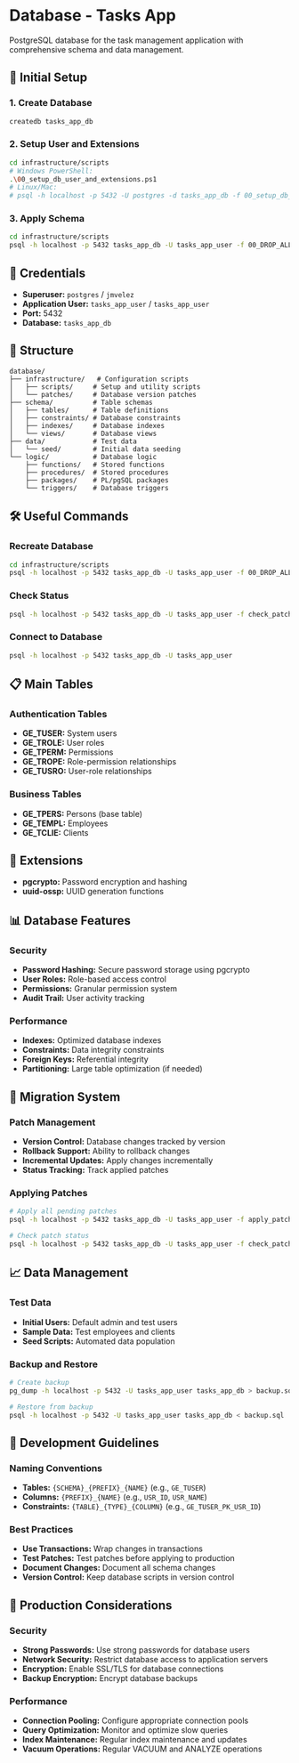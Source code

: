 # Database - Tasks App

PostgreSQL database for the task management application with comprehensive schema and data management.

## 🚀 Initial Setup

### 1. Create Database
```bash
createdb tasks_app_db
```

### 2. Setup User and Extensions
```bash
cd infrastructure/scripts
# Windows PowerShell:
.\00_setup_db_user_and_extensions.ps1
# Linux/Mac:
# psql -h localhost -p 5432 -U postgres -d tasks_app_db -f 00_setup_db_user_and_extensions.sql
```

### 3. Apply Schema
```bash
cd infrastructure/scripts
psql -h localhost -p 5432 tasks_app_db -U tasks_app_user -f 00_DROP_ALL.sql && psql -h localhost -p 5432 tasks_app_db -U tasks_app_user -f apply_patches.sql
```

## 🔧 Credentials

- **Superuser:** `postgres` / `jmvelez`
- **Application User:** `tasks_app_user` / `tasks_app_user`
- **Port:** 5432
- **Database:** `tasks_app_db`

## 📁 Structure

```
database/
├── infrastructure/   # Configuration scripts
│   ├── scripts/     # Setup and utility scripts
│   └── patches/     # Database version patches
├── schema/          # Table schemas
│   ├── tables/      # Table definitions
│   ├── constraints/ # Database constraints
│   ├── indexes/     # Database indexes
│   └── views/       # Database views
├── data/            # Test data
│   └── seed/        # Initial data seeding
└── logic/           # Database logic
    ├── functions/   # Stored functions
    ├── procedures/  # Stored procedures
    ├── packages/    # PL/pgSQL packages
    └── triggers/    # Database triggers
```

## 🛠️ Useful Commands

### Recreate Database
```bash
cd infrastructure/scripts
psql -h localhost -p 5432 tasks_app_db -U tasks_app_user -f 00_DROP_ALL.sql && psql -h localhost -p 5432 tasks_app_db -U tasks_app_user -f apply_patches.sql
```

### Check Status
```bash
psql -h localhost -p 5432 tasks_app_db -U tasks_app_user -f check_patch_status.sql
```

### Connect to Database
```bash
psql -h localhost -p 5432 tasks_app_db -U tasks_app_user
```

## 📋 Main Tables

### Authentication Tables
- **GE_TUSER:** System users
- **GE_TROLE:** User roles
- **GE_TPERM:** Permissions
- **GE_TROPE:** Role-permission relationships
- **GE_TUSRO:** User-role relationships

### Business Tables
- **GE_TPERS:** Persons (base table)
- **GE_TEMPL:** Employees
- **GE_TCLIE:** Clients

## 🔐 Extensions

- **pgcrypto:** Password encryption and hashing
- **uuid-ossp:** UUID generation functions

## 📊 Database Features

### Security
- **Password Hashing:** Secure password storage using pgcrypto
- **User Roles:** Role-based access control
- **Permissions:** Granular permission system
- **Audit Trail:** User activity tracking

### Performance
- **Indexes:** Optimized database indexes
- **Constraints:** Data integrity constraints
- **Foreign Keys:** Referential integrity
- **Partitioning:** Large table optimization (if needed)

## 🔄 Migration System

### Patch Management
- **Version Control:** Database changes tracked by version
- **Rollback Support:** Ability to rollback changes
- **Incremental Updates:** Apply changes incrementally
- **Status Tracking:** Track applied patches

### Applying Patches
```bash
# Apply all pending patches
psql -h localhost -p 5432 tasks_app_db -U tasks_app_user -f apply_patches.sql

# Check patch status
psql -h localhost -p 5432 tasks_app_db -U tasks_app_user -f check_patch_status.sql
```

## 📈 Data Management

### Test Data
- **Initial Users:** Default admin and test users
- **Sample Data:** Test employees and clients
- **Seed Scripts:** Automated data population

### Backup and Restore
```bash
# Create backup
pg_dump -h localhost -p 5432 -U tasks_app_user tasks_app_db > backup.sql

# Restore from backup
psql -h localhost -p 5432 -U tasks_app_user tasks_app_db < backup.sql
```

## 🔧 Development Guidelines

### Naming Conventions
- **Tables:** `{SCHEMA}_{PREFIX}_{NAME}` (e.g., `GE_TUSER`)
- **Columns:** `{PREFIX}_{NAME}` (e.g., `USR_ID`, `USR_NAME`)
- **Constraints:** `{TABLE}_{TYPE}_{COLUMN}` (e.g., `GE_TUSER_PK_USR_ID`)

### Best Practices
- **Use Transactions:** Wrap changes in transactions
- **Test Patches:** Test patches before applying to production
- **Document Changes:** Document all schema changes
- **Version Control:** Keep database scripts in version control

## 🚀 Production Considerations

### Security
- **Strong Passwords:** Use strong passwords for database users
- **Network Security:** Restrict database access to application servers
- **Encryption:** Enable SSL/TLS for database connections
- **Backup Encryption:** Encrypt database backups

### Performance
- **Connection Pooling:** Configure appropriate connection pools
- **Query Optimization:** Monitor and optimize slow queries
- **Index Maintenance:** Regular index maintenance and updates
- **Vacuum Operations:** Regular VACUUM and ANALYZE operations 